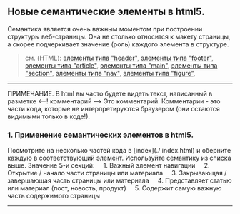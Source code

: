 
## Новые семантические элементы в html5.

Семантика является очень важным моментом при построении структуры веб-страницы. Она не столько относится к макету страницы, а скорее подчеркивает значение (роль) каждого элемента в структуре.

> см. (HTML):
[элементы типа "header"](http://htmlbook.ru/html/header),
[элементы типа "footer"](http://htmlbook.ru/html/footer),
[элементы типа "article"](http://htmlbook.ru/html/article),
[элементы типа "main"](http://htmlbook.ru/html/main),
[элементы типа "section"](http://htmlbook.ru/html/section),
[элементы типа "nav"](http://htmlbook.ru/html/nav),
[элементы типа "figure"](http://htmlbook.ru/html/figure),



---

ПРИМЕЧАНИЕ. В html вы часто будете видеть текст, написанный в разметке &lt;--! комментарий --&gt; Это комментарий. Комментарии - это части кода, которые не интерпретируются браузером (они остаются видимыми только в коде!).

### 1. Применение семантических элементов в html5.
Посмотрите на несколько частей кода в [index](./ index.html) и оберните каждую в соответствующий элемент.
Используйте семантику из списка выше. Значение 5-и секций:
    1. Важный элемент навигации
    2. Открытие / начало части страницы или материала
    3. Закрывающая / завершающая часть страницы или материала
    4. Представляет статью или материал (пост, новость, продукт)
    5. Содержит самую важную часть содержимого страницы


---